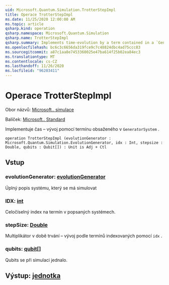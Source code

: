 ```yaml
---
uid: Microsoft.Quantum.Simulation.TrotterStepImpl
title: Operace TrotterStepImpl
ms.date: 11/25/2020 12:00:00 AM
ms.topic: article
qsharp.kind: operation
qsharp.namespace: Microsoft.Quantum.Simulation
qsharp.name: TrotterStepImpl
qsharp.summary: Implements time-evolution by a term contained in a `GeneratorSystem`.
ms.openlocfilehash: bc6c3c6656da319fce9c7c48824dbc4ad75ccc83
ms.sourcegitcommit: a87c1aa8e7453360025e47ba614f25b02ea84ec3
ms.translationtype: MT
ms.contentlocale: cs-CZ
ms.lasthandoff: 11/26/2020
ms.locfileid: "96203411"
---
```

# <a name="trotterstepimpl-operation"></a>Operace TrotterStepImpl

Obor názvů: [Microsoft.. simulace](xref:Microsoft.Quantum.Simulation)

Balíček: [Microsoft.. Standard](https://nuget.org/packages/Microsoft.Quantum.Standard)


Implementuje čas – vývoj pomocí termínu obsaženého v `GeneratorSystem` .

```qsharp
operation TrotterStepImpl (evolutionGenerator : Microsoft.Quantum.Simulation.EvolutionGenerator, idx : Int, stepsize : Double, qubits : Qubit[]) : Unit is Adj + Ctl
```


## <a name="input"></a>Vstup

### <a name="evolutiongenerator--evolutiongenerator"></a>evolutionGenerator: [evolutionGenerator](xref:Microsoft.Quantum.Simulation.EvolutionGenerator)

Úplný popis systému, který se má simulovat


### <a name="idx--int"></a>IDX: [int](xref:microsoft.quantum.lang-ref.int)

Celočíselný index na termín v popsaných systémech.


### <a name="stepsize--double"></a>stepSize: [Double](xref:microsoft.quantum.lang-ref.double)

Multiplikátor v době trvání – vývoj podle termínů indexovaných pomocí `idx` .


### <a name="qubits--qubit"></a>qubits: [qubit](xref:microsoft.quantum.lang-ref.qubit)[]

Qubits se při simulaci jednalo.



## <a name="output--unit"></a>Výstup: [jednotka](xref:microsoft.quantum.lang-ref.unit)

